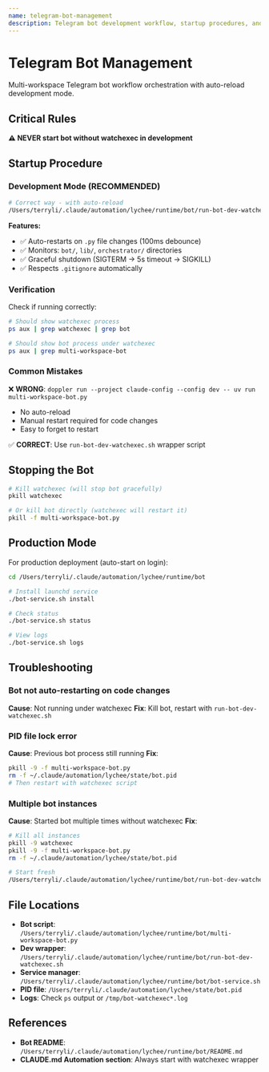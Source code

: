 ```yaml
---
name: telegram-bot-management
description: Telegram bot development workflow, startup procedures, and watchexec auto-reload. Use when user mentions telegram bot, lychee automation, bot startup, bot restart, watchexec, or bot development.
---
```


# Telegram Bot Management

Multi-workspace Telegram bot workflow orchestration with auto-reload development mode.

## Critical Rules

**⚠️ NEVER start bot without watchexec in development**

## Startup Procedure

### Development Mode (RECOMMENDED)

```bash
# Correct way - with auto-reload
/Users/terryli/.claude/automation/lychee/runtime/bot/run-bot-dev-watchexec.sh
```

**Features:**
- ✅ Auto-restarts on `.py` file changes (100ms debounce)
- ✅ Monitors: `bot/`, `lib/`, `orchestrator/` directories
- ✅ Graceful shutdown (SIGTERM → 5s timeout → SIGKILL)
- ✅ Respects `.gitignore` automatically

### Verification

Check if running correctly:

```bash
# Should show watchexec process
ps aux | grep watchexec | grep bot

# Should show bot process under watchexec
ps aux | grep multi-workspace-bot
```

### Common Mistakes

❌ **WRONG**: `doppler run --project claude-config --config dev -- uv run multi-workspace-bot.py`
- No auto-reload
- Manual restart required for code changes
- Easy to forget to restart

✅ **CORRECT**: Use `run-bot-dev-watchexec.sh` wrapper script

## Stopping the Bot

```bash
# Kill watchexec (will stop bot gracefully)
pkill watchexec

# Or kill bot directly (watchexec will restart it)
pkill -f multi-workspace-bot.py
```

## Production Mode

For production deployment (auto-start on login):

```bash
cd /Users/terryli/.claude/automation/lychee/runtime/bot

# Install launchd service
./bot-service.sh install

# Check status
./bot-service.sh status

# View logs
./bot-service.sh logs
```

## Troubleshooting

### Bot not auto-restarting on code changes

**Cause**: Not running under watchexec
**Fix**: Kill bot, restart with `run-bot-dev-watchexec.sh`

### PID file lock error

**Cause**: Previous bot process still running
**Fix**:
```bash
pkill -9 -f multi-workspace-bot.py
rm -f ~/.claude/automation/lychee/state/bot.pid
# Then restart with watchexec script
```

### Multiple bot instances

**Cause**: Started bot multiple times without watchexec
**Fix**:
```bash
# Kill all instances
pkill -9 watchexec
pkill -9 -f multi-workspace-bot.py
rm -f ~/.claude/automation/lychee/state/bot.pid

# Start fresh
/Users/terryli/.claude/automation/lychee/runtime/bot/run-bot-dev-watchexec.sh
```

## File Locations

- **Bot script**: `/Users/terryli/.claude/automation/lychee/runtime/bot/multi-workspace-bot.py`
- **Dev wrapper**: `/Users/terryli/.claude/automation/lychee/runtime/bot/run-bot-dev-watchexec.sh`
- **Service manager**: `/Users/terryli/.claude/automation/lychee/runtime/bot/bot-service.sh`
- **PID file**: `/Users/terryli/.claude/automation/lychee/state/bot.pid`
- **Logs**: Check `ps` output or `/tmp/bot-watchexec*.log`

## References

- **Bot README**: `/Users/terryli/.claude/automation/lychee/runtime/bot/README.md`
- **CLAUDE.md Automation section**: Always start with watchexec wrapper
